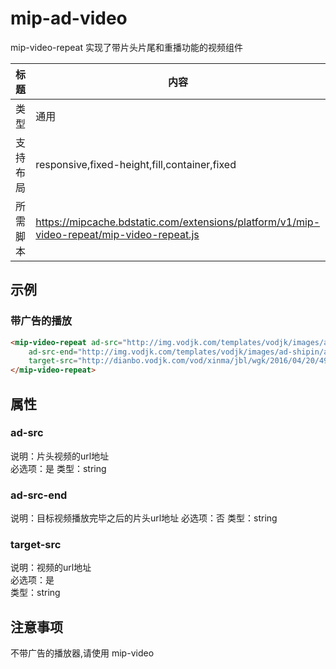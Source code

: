 # mip-ad-video
mip-video-repeat 实现了带片头片尾和重播功能的视频组件

标题|内容
----|----
类型|通用
支持布局|responsive,fixed-height,fill,container,fixed
所需脚本|https://mipcache.bdstatic.com/extensions/platform/v1/mip-video-repeat/mip-video-repeat.js

## 示例

### 带广告的播放
```html
<mip-video-repeat ad-src="http://img.vodjk.com/templates/vodjk/images/ad-shipin/ad-pc-qfk.mp4"
    ad-src-end="http://img.vodjk.com/templates/vodjk/images/ad-shipin/ad-pc-qfk.mp4"
    target-src="http://dianbo.vodjk.com/vod/xinma/jbl/wgk/2016/04/20/499DBA6FFCD74fc195C4C59859BDA08C.mp4">
</mip-video-repeat>
``` 

## 属性

### ad-src
说明：片头视频的url地址  
必选项：是
类型：string

### ad-src-end
说明：目标视频播放完毕之后的片头url地址
必选项：否
类型：string

### target-src
说明：视频的url地址    
必选项：是  
类型：string

## 注意事项  
不带广告的播放器,请使用 mip-video
